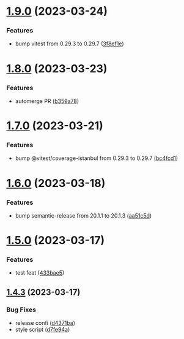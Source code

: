 # [1.9.0](https://github.com/Abdel-Monaam-Aouini/dashboard-kit/compare/v1.8.0...v1.9.0) (2023-03-24)


### Features

* bump vitest from 0.29.3 to 0.29.7 ([3f8ef1e](https://github.com/Abdel-Monaam-Aouini/dashboard-kit/commit/3f8ef1eaa5e3cb01faf961740bdee9c7e90a4aff))

# [1.8.0](https://github.com/Abdel-Monaam-Aouini/dashboard-kit/compare/v1.7.0...v1.8.0) (2023-03-23)


### Features

* automerge PR ([b359a78](https://github.com/Abdel-Monaam-Aouini/dashboard-kit/commit/b359a781500883c70b2b22c77e92b04e71d6465f))

# [1.7.0](https://github.com/Abdel-Monaam-Aouini/dashboard-kit/compare/v1.6.0...v1.7.0) (2023-03-21)


### Features

* bump @vitest/coverage-istanbul from 0.29.3 to 0.29.7 ([bc4fcd1](https://github.com/Abdel-Monaam-Aouini/dashboard-kit/commit/bc4fcd18099450d8ffb5071193d44ff7d3274448))

# [1.6.0](https://github.com/Abdel-Monaam-Aouini/dashboard-kit/compare/v1.5.0...v1.6.0) (2023-03-18)


### Features

* bump semantic-release from 20.1.1 to 20.1.3 ([aa51c5d](https://github.com/Abdel-Monaam-Aouini/dashboard-kit/commit/aa51c5dcf90ec899a77563bd19f134dc75e00dfe))

# [1.5.0](https://github.com/Abdel-Monaam-Aouini/dashboard-kit/compare/v1.4.3...v1.5.0) (2023-03-17)


### Features

* test feat ([433bae5](https://github.com/Abdel-Monaam-Aouini/dashboard-kit/commit/433bae5b75a3f887a15cd6afac2cf511f93608fc))

## [1.4.3](https://github.com/Abdel-Monaam-Aouini/dashboard-kit/compare/v1.4.2...v1.4.3) (2023-03-17)


### Bug Fixes

* release confi ([d4371ba](https://github.com/Abdel-Monaam-Aouini/dashboard-kit/commit/d4371baee93c9d1285dc4e330d9fbe5bfb920e5f))
* style script ([d7fe94a](https://github.com/Abdel-Monaam-Aouini/dashboard-kit/commit/d7fe94a51395f1aa615ed158f1a55fe6f77d1fb5))
